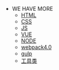 - WE HAVE MORE
    - <a href="/html/docs">HTML</a>
    - <a href="/css/docs">CSS</a>
    - <a href="/js/docs">JS</a>
    - <a href="/vue/docs">VUE</a>
    - <a href="#/lesson/nodejs简介">NODE</a>
    - <a href="#/lesson/webpack">webpack4.0</a>
    - <a href="/gulp/docs">gulp</a>
    - <a href="/tools/docs">工具类</a>
